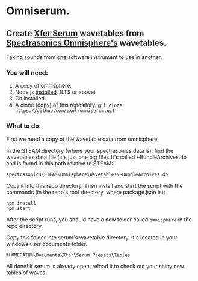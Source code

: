 # Omniserum.
## Create [Xfer Serum](https://xferrecords.com/products/serum) wavetables from [Spectrasonics Omnisphere's](https://www.spectrasonics.net/products/omnisphere/) wavetables.
Taking sounds from one software instrument to use in another.

### You will need:
1. A copy of omnisphere.
2. Node js [installed](https://nodejs.org/en/download/). (LTS or above)
3. Git installed.
3. A clone (copy) of this repository. `git clone https://github.com/zxol/omniserum.git`

### What to do:

First we need a copy of the wavetable data from omnisphere.

In the STEAM directory (where your spectrasonics data is), find the wavetables data file (it's just one big file).
It's called ~BundleArchives.db and is found in this path relative to STEAM:
```
spectrasonics\STEAM\Omnisphere\Wavetables\~BundleArchives.db
```
Copy it into this repo directory.
Then install and start the script with the commands (in the repo's root directory, where package.json is):

```
npm install
npm start
```

After the script runs, you should have a new folder called `omnisphere` in the repo directory.

Copy this folder into serum's wavetable directory. It's located in your windows user documents folder.
```
%HOMEPATH%\Documents\Xfer\Serum Presets\Tables
```

All done! If serum is already open, reload it to check out your shiny new tables of waves!
